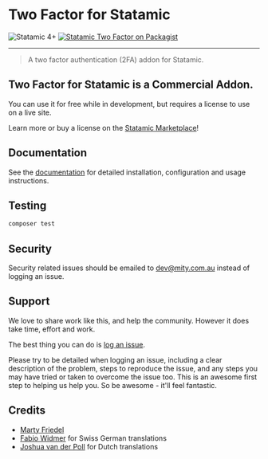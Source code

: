 # Two Factor for Statamic

<!-- statamic:hide -->

![Statamic 4+](https://img.shields.io/badge/Statamic-4+-FF269E?style=for-the-badge&link=https://statamic.com)
[![Statamic Two Factor on Packagist](https://img.shields.io/packagist/v/mitydigital/statamic-two-factor?style=for-the-badge)](https://packagist.org/packages/mitydigital/statamic-two-factor/stats)

---

<!-- /statamic:hide -->

> A two factor authentication (2FA) addon for Statamic.

## Two Factor for Statamic is a Commercial Addon.

You can use it for free while in development, but requires a license to use on a live site.

Learn more or buy a license on the [Statamic Marketplace](https://statamic.com/addons/mity-digital/two-factor)!

## Documentation

See the [documentation](https://docs.mity.com.au/two-factor) for detailed installation, configuration and usage
instructions.

## Testing

```bash
composer test
```

## Security

Security related issues should be emailed to [dev@mity.com.au](mailto:dev@mity.com.au) instead of logging an issue.

## Support

We love to share work like this, and help the community. However it does take time, effort and work.

The best thing you can do is [log an issue](../../issues).

Please try to be detailed when logging an issue, including a clear description of the problem, steps to reproduce the
issue, and any steps you may have tried or taken to overcome the issue too. This is an awesome first step to helping us
help you. So be awesome - it'll feel fantastic.

## Credits

- [Marty Friedel](https://github.com/martyf)
- [Fabio Widmer](https://github.com/FabioWidmer) for Swiss German translations
- [Joshua van der Poll](https://github.com/joshuavanderpoll) for Dutch translations

